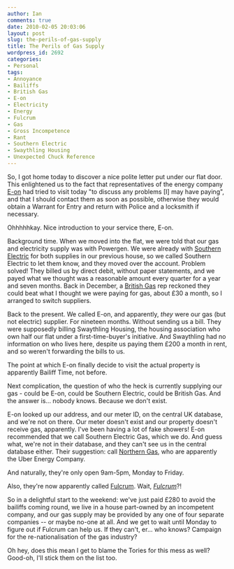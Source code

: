 ```yaml
---
author: Ian
comments: true
date: 2010-02-05 20:03:06
layout: post
slug: the-perils-of-gas-supply
title: The Perils of Gas Supply
wordpress_id: 2692
categories:
- Personal
tags:
- Annoyance
- Bailiffs
- British Gas
- E-on
- Electricity
- Energy
- Fulcrum
- Gas
- Gross Incompetence
- Rant
- Southern Electric
- Swaythling Housing
- Unexpected Chuck Reference
---
```


So, I got home today to discover a nice polite letter put under our flat door.  This enlightened us to the fact that representatives of the energy company [E-on](http://www.eonenergy.com/) had tried to visit today "to discuss any problems [I] may have paying", and that I should contact them as soon as possible, otherwise they would obtain a Warrant for Entry and return with Police and a locksmith if necessary.

Ohhhhhkay.  Nice introduction to your service there, E-on.

Background time.  When we moved into the flat, we were told that our gas and electricity supply was with Powergen.  We were already with [Southern Electric](http://www.southern-electric.co.uk) for both supplies in our previous house, so we called Southern Electric to let them know, and they moved over the account.  Problem solved!  They billed us by direct debit, without paper statements, and we payed what we thought was a reasonable amount every quarter for a year and seven months.  Back in December, a [British Gas](http://www.BritishGas.co.uk) rep reckoned they could beat what I thought we were paying for gas, about £30 a month, so I arranged to switch suppliers.

Back to the present.  We called E-on, and apparently, _they_ were our gas (but not electric) supplier.  For nineteen months.  Without sending us a bill.  They were supposedly billing Swaythling Housing, the housing association who own half our flat under a first-time-buyer's initiative.  And Swaythling had no information on who lives here, despite us paying them £200 a month in rent, and so weren't forwarding the bills to us.

The point at which E-on finally decide to visit the actual property is apparently Bailiff Time, not before.

Next complication, the question of who the heck is currently supplying our gas - could be E-on, could be Southern Electric, could be British Gas.  And the answer is... nobody knows.  Because we don't exist.

E-on looked up our address, and our meter ID, on the central UK database, and we're not on there.  Our meter doesn't exist and our property doesn't receive gas, apparently.  I've been having a lot of fake showers!  E-on recommended that we call Southern Electric Gas, which we do.  And guess what, we're not in their database, and they can't see us in the central database either.  Their suggestion: call [Northern Gas](http://www.northerngasnetworks.co.uk/), who are apparently the Uber Energy Company.

And naturally, they're only open 9am-5pm, Monday to Friday.

Also, they're now apparently called [Fulcrum](http://www.fulcrum.co.uk/).  Wait, _[Fulcrum](http://en.wikipedia.org/wiki/Fulcrum_%28Chuck%29)_?!

So in a delightful start to the weekend: we've just paid £280 to avoid the bailiffs coming round, we live in a house part-owned by an incompetent company, and our gas supply may be provided by any one of four separate companies -- or maybe no-one at all.  And we get to wait until Monday to figure out if Fulcrum can help us.  If they can't, er...  who knows?  Campaign for the re-nationalisation of the gas industry?

Oh hey, does this mean I get to blame the Tories for this mess as well?  Good-oh, I'll stick them on the list too.


